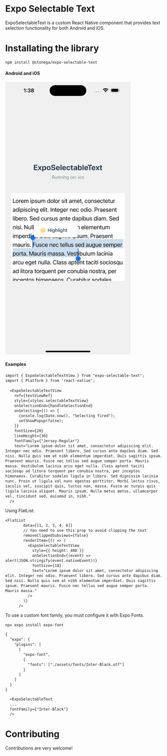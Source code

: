 
# Expo Selectable Text

ExpoSelectableText is a custom React Native component that provides text selection functionality for both Android and iOS.

# Installating the library
  
```
npm install @stonega/expo-selectable-text
```
    

#### Android and iOS

<img src="./screenshots/screenshot.png" alt="Android Screenshot" style="width: 400px; height: auto;" />
<!-- TODO: Add iOS screenshot -->

#### Examples

```tsx
import { ExpoSelectableTextView } from "expo-selectable-text";
import { Platform } from 'react-native';

  <ExpoSelectableTextView
    ref={textViewRef}
    style={styles.selectableTextView}
    onSelectionEnd={handleSelectionEnd}
    onSelecting={() => {
      console.log(Date.now(), "Selecting fired");
      setShowPopup(false);
    }}
    fontSize={20}
    lineHeight={30}
    fontFamily={"Jersey-Regular"}
    text="Lorem ipsum dolor sit amet, consectetur adipiscing elit. Integer nec odio. Praesent libero. Sed cursus ante dapibus diam. Sed nisi. Nulla quis sem at nibh elementum imperdiet. Duis sagittis ipsum. Praesent mauris. Fusce nec tellus sed augue semper porta. Mauris massa. Vestibulum lacinia arcu eget nulla. Class aptent taciti sociosqu ad litora torquent per conubia nostra, per inceptos himenaeos. Curabitur sodales ligula in libero. Sed dignissim lacinia nunc. Proin ut ligula vel nunc egestas porttitor. Morbi lectus risus, iaculis vel, suscipit quis, luctus non, massa. Fusce ac turpis quis ligula lacinia aliquet. Mauris ipsum. Nulla metus metus, ullamcorper vel, tincidunt sed, euismod in, nibh."
  />
```

Using FlatList:

```tsx
<FlatList
        data={[1, 2, 3, 4, 6]}
        // You need to use this prop to avoid clipping the text
        removeClippedSubviews={false}
        renderItem={() => (
          <ExpoSelectableTextView
            style={{ height: 400 }}
            onSelectionEnd={(event) => alert(JSON.stringify(event.nativeEvent))}
            fontSize={18}
            text="Lorem ipsum dolor sit amet, consectetur adipiscing elit. Integer nec odio. Praesent libero. Sed cursus ante dapibus diam. Sed nisi. Nulla quis sem at nibh elementum imperdiet. Duis sagittis ipsum. Praesent mauris. Fusce nec tellus sed augue semper porta. Mauris massa."
          />
        )}
      />
```   

To use a custom font family, you must configure it with Expo Fonts.

```
npx expo install expo-font
```

```
{
  "expo": {
    "plugins": [
      [
        "expo-font",
        {
          "fonts": ["./assets/fonts/Inter-Black.otf"]
        }
      ]
    ]
  }
}
```

```
  <ExpoSelectableText
  ...
  fontFamily={"Inter-Black"}
  />
```



# Contributing

Contributions are very welcome! 

